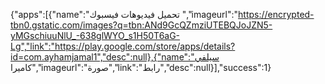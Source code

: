 {"apps":[{"name":"تحميل فيديوهات فيسبوك
","imageurl":"https://encrypted-tbn0.gstatic.com/images?q=tbn:ANd9GcQZmziUTEBQJoJZN5-yMGschiuuNlU_-638glWYO_s1H50T6aG-Lg","link":"https://play.google.com/store/apps/details?id=com.ayhamjamal1","desc":null},{"name":"سيلفي كاميرا","imageurl":"صورة","link":"رابط","desc":null}],"success":1}
